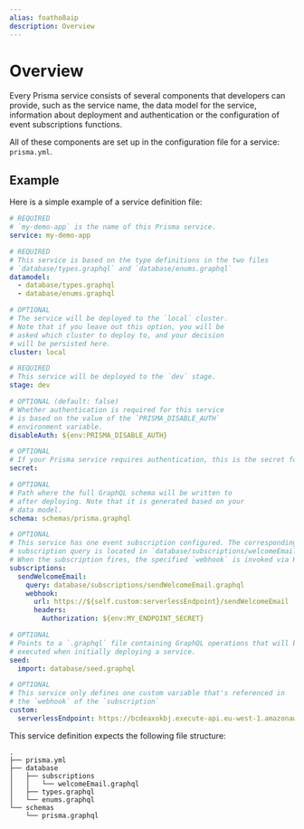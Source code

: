 ```yaml
---
alias: foatho8aip
description: Overview
---
```


# Overview

Every Prisma service consists of several components that developers can provide, such as the service name, the data model for the service, information about deployment and authentication or the configuration of event subscriptions functions.

All of these components are set up in the configuration file for a service: `prisma.yml`.

## Example

Here is a simple example of a service definition file:

```yml
# REQUIRED
# `my-demo-app` is the name of this Prisma service.
service: my-demo-app

# REQUIRED
# This service is based on the type definitions in the two files
# `database/types.graphql` and `database/enums.graphql`
datamodel:
  - database/types.graphql
  - database/enums.graphql

# OPTIONAL
# The service will be deployed to the `local` cluster.
# Note that if you leave out this option, you will be
# asked which cluster to deploy to, and your decision
# will be persisted here.
cluster: local

# REQUIRED
# This service will be deployed to the `dev` stage.
stage: dev

# OPTIONAL (default: false)
# Whether authentication is required for this service
# is based on the value of the `PRISMA_DISABLE_AUTH`
# environment variable.
disableAuth: ${env:PRISMA_DISABLE_AUTH}

# OPTIONAL
# If your Prisma service requires authentication, this is the secret for creating JWT tokens.
secret: 

# OPTIONAL
# Path where the full GraphQL schema will be written to
# after deploying. Note that it is generated based on your
# data model.
schema: schemas/prisma.graphql

# OPTIONAL
# This service has one event subscription configured. The corresponding
# subscription query is located in `database/subscriptions/welcomeEmail.graphql`.
# When the subscription fires, the specified `webhook` is invoked via HTTP.
subscriptions:
  sendWelcomeEmail:
    query: database/subscriptions/sendWelcomeEmail.graphql
    webhook:
      url: https://${self.custom:serverlessEndpoint}/sendWelcomeEmail
      headers:
        Authorization: ${env:MY_ENDPOINT_SECRET}

# OPTIONAL
# Points to a `.graphql` file containing GraphQL operations that will be
# executed when initially deploying a service.
seed:
  import: database/seed.graphql

# OPTIONAL
# This service only defines one custom variable that's referenced in
# the `webhook` of the `subscription`
custom:
  serverlessEndpoint: https://bcdeaxokbj.execute-api.eu-west-1.amazonaws.com/dev
```

This service definition expects the following file structure:

```
.
├── prisma.yml
├── database
│   ├── subscriptions
│   │   └── welcomeEmail.graphql
│   ├── types.graphql
│   └── enums.graphql
└── schemas
    └── prisma.graphql
```
